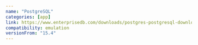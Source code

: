```yaml
---
name: "PostgreSQL"
categories: [app]
link: https://www.enterprisedb.com/downloads/postgres-postgresql-downloads/
compatibility: emulation
versionFrom: "15.4"
---
```


